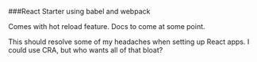 ###React Starter using babel and webpack

Comes with hot reload feature. Docs to come at some point.

This should resolve some of my headaches when setting up React apps.
I could use CRA, but who wants all of that bloat?
